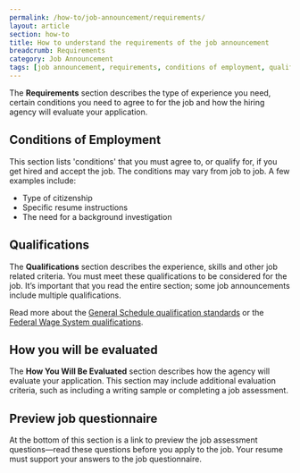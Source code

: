 ```yaml
---
permalink: /how-to/job-announcement/requirements/
layout: article
section: how-to
title: How to understand the requirements of the job announcement
breadcrumb: Requirements
category: Job Announcement
tags: [job announcement, requirements, conditions of employment, qualifications, how you will be evaluated, background checks, security clearance, support-job-announcement]
---
```

The **Requirements** section describes the type of experience you need, certain conditions you need to agree to for the job and how the hiring agency will evaluate your application.

## Conditions of Employment

This section lists 'conditions' that you must agree to, or qualify for, if you get hired and accept the job. The conditions may vary from job to job. A few examples include:
* Type of citizenship
* Specific resume instructions
* The need for a background investigation


## Qualifications

The **Qualifications** section describes the experience, skills and other job related criteria. You must meet these qualifications to be considered for the job. It’s important that you read the entire section; some job announcements include multiple qualifications.

Read more about the [General Schedule qualification standards](https://www.opm.gov/policy-data-oversight/classification-qualifications/general-schedule-qualification-standards/) or the [Federal Wage System qualifications](https://www.opm.gov/policy-data-oversight/classification-qualifications/federal-wage-system-qualifications/).

## How you will be evaluated

The **How You Will Be Evaluated** section describes how the agency will evaluate your application. This section may include additional evaluation criteria, such as including a writing sample or completing a job assessment.

## Preview job questionnaire

At the bottom of this section is a link to preview the job assessment questions—read these questions before you apply to the job. Your resume must support your answers to the job questionnaire.
